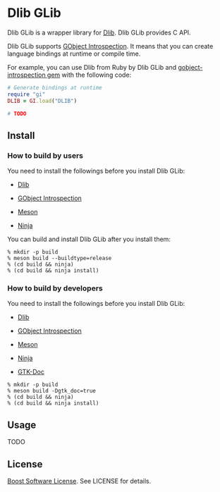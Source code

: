 # Dlib GLib

Dlib GLib is a wrapper library for [Dlib][dlib]. Dlib GLib
provides C API.

Dlib GLib supports [GObject Introspection][gobject-introspection].
It means that you can create language bindings at runtime or compile
time.

For example, you can use Dlib from Ruby by Dlib GLib and
[gobject-introspection gem][gobject-introspection-gem] with the
following code:

```ruby
# Generate bindings at runtime
require "gi"
DLIB = GI.load("DLIB")

# TODO
```

## Install

### How to build by users

You need to install the followings before you install Dlib GLib:

  * [Dlib][dlib]

  * [GObject Introspection][gobject-introspection]

  * [Meson][meson]

  * [Ninja][ninja]

You can build and install Dlib GLib after you install them:

```console
% mkdir -p build
% meson build --buildtype=release
% (cd build && ninja)
% (cd build && ninja install)
```

### How to build by developers

You need to install the followings before you install Dlib GLib:

  * [Dlib][dlib]

  * [GObject Introspection][gobject-introspection]

  * [Meson][meson]

  * [Ninja][ninja]

  * [GTK-Doc][gtk-doc]

```console
% mkdir -p build
% meson build -Dgtk_doc=true
% (cd build && ninja)
% (cd build && ninja install)
```

## Usage

TODO

## License

[Boost Software License][Boost Software License]. See LICENSE for details.

[dlib]:http://dlib.net/

[gobject-introspection]:https://wiki.gnome.org/Projects/GObjectIntrospection

[gobject-introspection-gem]:https://rubygems.org/gems/gobject-introspection

[meson]:http://mesonbuild.com/

[ninja]:https://ninja-build.org/

[gtk-doc]:https://www.gtk.org/gtk-doc/

[Boost Software License]:https://www.boost.org/users/license.html
